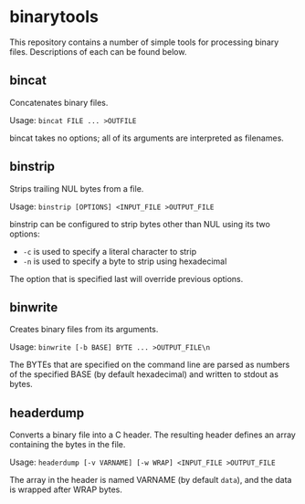 # binarytools

This repository contains a number of simple tools for processing binary files.
Descriptions of each can be found below.

## bincat

Concatenates binary files.

Usage: `bincat FILE ... >OUTFILE`

bincat takes no options; all of its arguments are interpreted as filenames.

## binstrip

Strips trailing NUL bytes from a file.

Usage: `binstrip [OPTIONS] <INPUT_FILE >OUTPUT_FILE`

binstrip can be configured to strip bytes other than NUL using its two options:

- `-c` is used to specify a literal character to strip
- `-n` is used to specify a byte to strip using hexadecimal

The option that is specified last will override previous options.

## binwrite

Creates binary files from its arguments.

Usage: `binwrite [-b BASE] BYTE ... >OUTPUT_FILE\n`

The BYTEs that are specified on the command line are parsed as numbers of the specified BASE (by default hexadecimal) and written to stdout as bytes.

## headerdump

Converts a binary file into a C header.
The resulting header defines an array containing the bytes in the file.

Usage: `headerdump [-v VARNAME] [-w WRAP] <INPUT_FILE >OUTPUT_FILE`

The array in the header is named VARNAME (by default `data`), and the data is wrapped after WRAP bytes.
